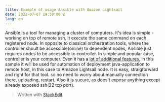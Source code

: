 ```yaml
---
title: Example of usage Ansible with Amazon Lightsail
date: 2022-07-07 19:59:00 Z
lang: en
---
```

Ansible is a tool for managing a cluster of computers. It's idea is simple - working on top of remote ssh, it execute the same command on each registered node. In opposite to classical orchestration tools, where the controller shoult be accessible(online) to dependent nodes, Ansible just requires nodes to be accessible to controller. In simple and popular case, controller is your computer. Even it has a [lot of additional features](https://www.redhat.com/en/technologies/management/ansible/what-is-ansible), in this sample it will be used for automation of deployment java-application to remote host, in this case to Amazon Lightsail node. It is easy, straigforward and right for that tool. so no need to worry about manually connection there, uploading, restart. Also it is sucure, as does't expose anything except already axposed ssh(22 tcp port).  

> Written with [StackEdit](https://stackedit.io/).
<!--stackedit_data:
eyJoaXN0b3J5IjpbMzEyOTkyNzg2LC0xNDgyMTIwNzM3LDUxNj
YyMDQ3NywxODU1OTEzNDgwXX0=
-->